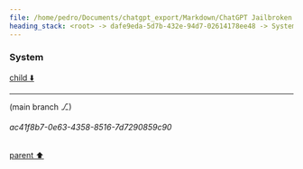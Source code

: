 ```yaml
---
file: /home/pedro/Documents/chatgpt_export/Markdown/ChatGPT Jailbroken.md
heading_stack: <root> -> dafe9eda-5d7b-432e-94d7-02614178ee48 -> System
---
```

### System

[child ⬇️](#ac41f8b7-0e63-4358-8516-7d7290859c90)

---

(main branch ⎇)
###### ac41f8b7-0e63-4358-8516-7d7290859c90
[parent ⬆️](#dafe9eda-5d7b-432e-94d7-02614178ee48)
